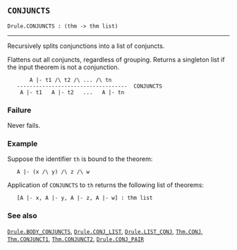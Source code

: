 ## `CONJUNCTS`

``` hol4
Drule.CONJUNCTS : (thm -> thm list)
```

------------------------------------------------------------------------

Recursively splits conjunctions into a list of conjuncts.

Flattens out all conjuncts, regardless of grouping. Returns a singleton
list if the input theorem is not a conjunction.

``` hol4
       A |- t1 /\ t2 /\ ... /\ tn
   -----------------------------------  CONJUNCTS
    A |- t1   A |- t2   ...   A |- tn
```

### Failure

Never fails.

### Example

Suppose the identifier `th` is bound to the theorem:

``` hol4
   A |- (x /\ y) /\ z /\ w
```

Application of `CONJUNCTS` to `th` returns the following list of
theorems:

``` hol4
   [A |- x, A |- y, A |- z, A |- w] : thm list
```

### See also

[`Drule.BODY_CONJUNCTS`](#Drule.BODY_CONJUNCTS),
[`Drule.CONJ_LIST`](#Drule.CONJ_LIST),
[`Drule.LIST_CONJ`](#Drule.LIST_CONJ), [`Thm.CONJ`](#Thm.CONJ),
[`Thm.CONJUNCT1`](#Thm.CONJUNCT1), [`Thm.CONJUNCT2`](#Thm.CONJUNCT2),
[`Drule.CONJ_PAIR`](#Drule.CONJ_PAIR)
